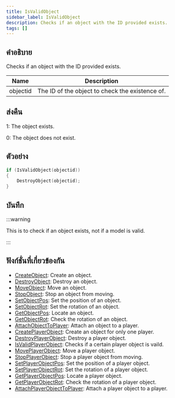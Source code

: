 ```yaml
---
title: IsValidObject
sidebar_label: IsValidObject
description: Checks if an object with the ID provided exists.
tags: []
---
```


## คำอธิบาย

Checks if an object with the ID provided exists.

| Name     | Description                                     |
| -------- | ----------------------------------------------- |
| objectid | The ID of the object to check the existence of. |

## ส่งคืน

1: The object exists.

0: The object does not exist.

## ตัวอย่าง

```c
if (IsValidObject(objectid))
{
	DestroyObject(objectid);
}
```

## บันทึก

:::warning

This is to check if an object exists, not if a model is valid.

:::

## ฟังก์ชั่นที่เกี่ยวข้องกัน

- [CreateObject](CreateObject): Create an object.
- [DestroyObject](DestroyObject): Destroy an object.
- [MoveObject](MoveObject): Move an object.
- [StopObject](StopObject): Stop an object from moving.
- [SetObjectPos](SetObjectPos): Set the position of an object.
- [SetObjectRot](SetObjectRot): Set the rotation of an object.
- [GetObjectPos](GetObjectPos): Locate an object.
- [GetObjectRot](GetObjectRot): Check the rotation of an object.
- [AttachObjectToPlayer](AttachObjectToPlayer): Attach an object to a player.
- [CreatePlayerObject](CreatePlayerObject): Create an object for only one player.
- [DestroyPlayerObject](DestroyPlayerObject): Destroy a player object.
- [IsValidPlayerObject](IsValidPlayerObject): Checks if a certain player object is vaild.
- [MovePlayerObject](MovePlayerObject): Move a player object.
- [StopPlayerObject](StopPlayerObject): Stop a player object from moving.
- [SetPlayerObjectPos](SetPlayerObjectPos): Set the position of a player object.
- [SetPlayerObjectRot](SetPlayerObjectRot): Set the rotation of a player object.
- [GetPlayerObjectPos](GetPlayerObjectPos): Locate a player object.
- [GetPlayerObjectRot](GetPlayerObjectRot): Check the rotation of a player object.
- [AttachPlayerObjectToPlayer](AttachPlayerObjectToPlayer): Attach a player object to a player.
